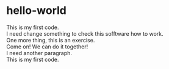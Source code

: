 # hello-world

This is my first code.<br>
I need change something to check this sofftware how to work.<br>
One more thing, this is an exercise.<br>
Come on! We can do it together!<br>
I need another paragraph.<br>
This is my first code.<br>
